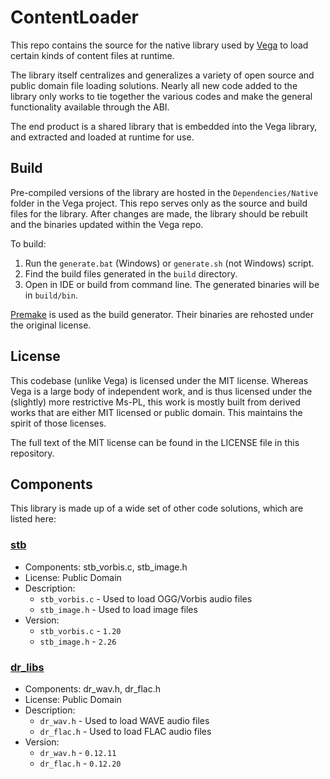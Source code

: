# ContentLoader

This repo contains the source for the native library used by [Vega](https://github.com/LibVega/Vega) to load certain kinds of content files at runtime.

The library itself centralizes and generalizes a variety of open source and public domain file loading solutions. Nearly all new code added to the library only works to tie together the various codes and make the general functionality available through the ABI.

The end product is a shared library that is embedded into the Vega library, and extracted and loaded at runtime for use.

## Build

Pre-compiled versions of the library are hosted in the `Dependencies/Native` folder in the Vega project. This repo serves only as the source and build files for the library. After changes are made, the library should be rebuilt and the binaries updated within the Vega repo.

To build:

1. Run the `generate.bat` (Windows) or `generate.sh` (not Windows) script.
2. Find the build files generated in the `build` directory.
3. Open in IDE or build from command line. The generated binaries will be in `build/bin`.

[Premake](https://premake.github.io/) is used as the build generator. Their binaries are rehosted under the original license.

## License

This codebase (unlike Vega) is licensed under the MIT license. Whereas Vega is a large body of independent work, and is thus licensed under the (slightly) more restrictive Ms-PL, this work is mostly built from derived works that are either MIT licensed or public domain. This maintains the spirit of those licenses.

The full text of the MIT license can be found in the LICENSE file in this repository.

## Components

This library is made up of a wide set of other code solutions, which are listed here:

### [stb](https://github.com/nothings/stb)

* Components: stb_vorbis.c, stb_image.h
* License: Public Domain
* Description:
  * `stb_vorbis.c` - Used to load OGG/Vorbis audio files
  * `stb_image.h` - Used to load image files
* Version:
  * `stb_vorbis.c` - `1.20`
  * `stb_image.h` - `2.26`

### [dr_libs](https://github.com/mackron/dr_libs)

* Components: dr_wav.h, dr_flac.h
* License: Public Domain
* Description:
  * `dr_wav.h` - Used to load WAVE audio files
  * `dr_flac.h` - Used to load FLAC audio files
* Version:
  * `dr_wav.h` - `0.12.11`
  * `dr_flac.h` - `0.12.20`
